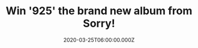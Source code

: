 ---
campaign-uuid: "c-06b1e7aa-3f23-46e5-b30b-59e6e31297e6"
type: "Competition"
category: "Music"
date: "2020-03-25T06:00:00.000Z"
end-date: "2020-05-25T23:59:00.000Z"
disable-form: false
is_promoted: false
has_entry_page: true
title: "Win '925' the brand new album from Sorry!"
competition-description: "<p>Inspired by everything from Hermann Hesse to Aphex Twin\
  \ and old-school crooner Tony Bennett, their experimental and holistic approach\
  \ marks them out as a thoroughly 21st century band. Sorry emerged from a thriving\
  \ scene of bands in London, and '925' is their debut album, their first statement,\
  \ a modern and apocalyptic sound.</p>\n<p>We are giving away a copy of their brand\
  \ new album to one lucky NME AAA member to win and discover this amazing band. Click\
  \ below and it could be yours.</p>\n"
hero-header: "Win '925' the brand new album from Sorry!"
terms-confirmation: "N/A"
banner-img: "https://assets.expresslyapp.com/asset-72141620-fefb-49b0-b865-edba4bbbb819.jpg"
logo-left-href: "aaa.nme.com"
logo-left-image: "https://assets.expresslyapp.com/asset-2a7e6009-9a77-439e-a835-120da68ca495.jpg"
logo-left-title: "NME AAA"
bg-image-hero: "https://assets.expresslyapp.com/asset-99c433ee-0d48-44a9-9416-faabeaf19116.jpg"
bg-image-first: "https://assets.expresslyapp.com/asset-ed573bdf-5775-4909-8ac4-732f2000a40d.jpg"
section1-content: "<p>Sorry emerged from a thriving scene of bands in London, and\
  \ though 925 is their debut album, it is by no means their first statement. It follows\
  \ a series of mixtapes, released sporadically and used as a way to experiment with\
  \ the disparate influences and sounds that give '925' its distinctively modern and\
  \ apocalyptic sound.</p>\n<p>Where previous singles and mixtapes earned the band\
  \ their status as one of the most vital and relentlessly creative new British bands\
  \ of the moment, '925' is a record which will undoubtedly cement their status as\
  \ true originals and cross-genre innovators in 2020 and beyond.</p>\n"
entry-title: "Win '925' the brand new album from Sorry!"
entry-content: "<p>Enter the draw to win '925' the brand new album from Sorry by completing\
  \ the form below before 23:59 on the 25th of May 2020.</p>\n"
has-winner: false
prize-description: "'925' the brand new album from Sorry!"
special-conditions: "Multiple entries are allowed up to one every day."
country-restrictions:
- "GB"
---